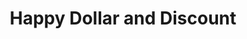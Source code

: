 ---
title: "Happy Dollar and Discount"
url: /bethlehem/happy-dollar-and-discount/
shop: Kramladen
---